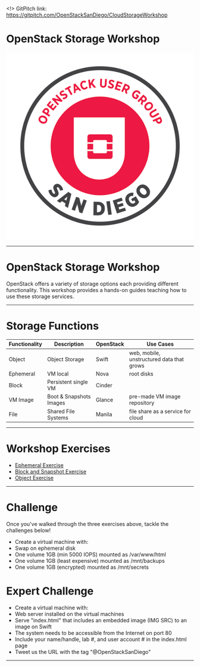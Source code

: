 <!> GitPitch link: https://gitpitch.com/OpenStackSanDiego/CloudStorageWorkshop

# OpenStack Storage Workshop
![Logo](https://github.com/OpenStackSanDiego/CloudStorageWorkshop/blob/master/heroimage.jpeg?raw=true)
____

# OpenStack Storage Workshop

OpenStack offers a variety of storage options each providing different functionality. This workshop provides a hands-on guides teaching how to use these storage services.

____

# Storage Functions

| Functionality  | Description              | OpenStack | Use Cases                                    |
| -------------- | -------------------------| ----------|--------------------------------------------- |
| Object         | Object Storage           | Swift     | web, mobile, unstructured data that grows |
| Ephemeral      | VM local                 | Nova      | root disks |
| Block          | Persistent single VM     | Cinder    | |
| VM Image       | Boot & Snapshots Images  | Glance    | pre-made VM image repository |
| File           | Shared File Systems      | Manila    | file share as a service for cloud |
____

# Workshop Exercises

* <A HREF="EphemeralStorage.md">Ephemeral Exercise</A> 
* <A HREF="BlockStorage.md">Block and Snapshot Exercise</A>  
* <A HREF="ObjectStorage.md">Object Exercise</A>
____

# Challenge

Once you've walked through the three exercises above, tackle the challenges below!

* Create a virtual machine with:
* Swap on ephemeral disk
* One volume 1GB (min 5000 IOPS) mounted as /var/www/html
* One volume 1GB (least expensive) mounted as /mnt/backups
* One volume 1GB (encrypted) mounted as /mnt/secrets

# Expert Challenge

* Create a virtual machine with:
* Web server installed on the virtual machines
* Serve "index.html" that includes an embedded image (IMG SRC) to an image on Swift
* The system needs to be accessible from the Internet on port 80
* Include your name/handle, lab #, and user account # in the index.html page
* Tweet us the URL with the tag "@OpenStackSanDiego"
____


